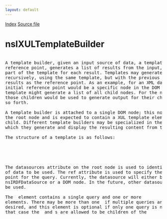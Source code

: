 ```yaml
---
layout: default
---
```

<div id='links'><a href="../index.html">Index</a>
<a href="http://dxr.mozilla.org/mozilla-central/source/dom/xul/templates/nsIXULTemplateBuilder.idl">Source file</a>
</div>

# nsIXULTemplateBuilder #
<pre>  
A template builder, given an input source of data, a template, and a  
reference point, generates a list of results from the input, and copies  
part of the template for each result. Templates may generate content  
recursively, using the same template, but with the previous iteration's  
results as the reference point. As an example, for an XML datasource the  
initial reference point would be a specific node in the DOM tree and a  
template might generate a list of all child nodes. For the next iteration,  
those children would be used to generate output for their child nodes and  
so forth.  
  
A template builder is attached to a single DOM node; this node is called  
the root node and is expected to contain a XUL template element as a direct  
child. Different template builders may be specialized in the manner in  
which they generate and display the resulting content from the template.  
  
The structure of a template is as follows:  
  
<rootnode datasources="" ref="">  
  <template>  
    <queryset>  
      <query>  
      </query>  
      <rule>  
        <conditions>...</conditions>  
        <bindings>...</bindings>  
        <action>...</action>  
      </rule>  
    </queryset>  
  </template>  
</rootnode>  
  
The datasources attribute on the root node is used to identify the source  
of data to be used. The ref attribute is used to specify the reference  
point for the query. Currently, the datasource will either be an  
nsIRDFDataSource or a DOM node. In the future, other datasource types may  
be used.  
  
The <queryset> element contains a single query and one or more <rule>  
elements. There may be more than one <queryset> if multiple queries are  
desired, and this element is optional if only one query is needed -- in  
that case the <query> and <rule>s are allowed to be children of the  
<template> node  
  
The contents of the query are processed by a separate component called a  
query processor. This query processor is expected to use this query to  
generate results when asked by the template builder. The template builder  
then generates output for each result based on the <rule> elements.  
  
This allows the query processor to be specific to a particular kind of  
input data or query syntax, while the template builder remains independent  
of the kind of data being used. Due to this, the query processor will be  
supplied with the datasource and query which the template builder handles  
in an opaque way, while the query processor handles these more  
specifically.  
  
Results implement the nsIXULTemplateResult interface and may be identified  
by an id which must be unique within a given set of query results.  
  
Each query may be accompanied by one or more <rule> elements. These rules  
are evaluated by the template builder for each result produced by the  
query. A rule consists of conditions that cause a rule to be either  
accepted or rejected. The condition syntax allows for common conditional  
handling; additional filtering may be applied by adding a custom filter  
to a rule with the builder's addRuleFilter method.  
  
If a result passes a rule's conditions, this is considered a match, and the  
content within the rule's <action> body is inserted as a sibling of the  
<template>, assuming the template builder creates real DOM content. Only  
one rule will match a result. For a tree builder, for example, the content  
within the action body is used to create the tree rows instead. A matching  
result must have its ruleMatched method called. When a result no longer  
matches, the result's hasBeenRemoved method must be called.  
  
Optionally, the rule may have a <bindings> section which may be used to  
define additional variables to be used within an action body. Each of these  
declared bindings must be supplied to the query processor via its  
addBinding method. The bindings are evaluated after a rule has matched.  
  
Templates may generate content recursively, using the previous iteration's  
results as reference point to invoke the same queries. Since the reference  
point is different, different output will typically be generated.  
  
The reference point nsIXULTemplateResult object for the first iteration is  
determined by calling the query processor's translateRef method using the  
value of the root node's ref attribute. This object may be retrieved later  
via the builder's rootResult property.  
  
For convenience, each reference point as well as all results implement the  
nsIXULTemplateResult interface, allowing the result objects from each  
iteration to be used directly as the reference points for the next  
iteration.  
  
When using multiple queries, each may generate results with the same id.  
More than one of these results may match one of the rules in their  
respective queries, however only the result for the earliest matching query  
in the template becomes the active match and generates output. The  
addResult, removeResult, replaceResult and resultBindingChanged methods may  
be called by the query processor to indicate that the set of valid results  
has changed, such that a different query may match. If a different match  
would become active, the content for the existing match is removed and the  
content for the new match is generated. A query processor is not required  
to provide any support for updating results after they have been generated.  
  
See http://wiki.mozilla.org/XUL:Templates_Plan for details about templates.  
  
</pre>
## Methods ##

### rebuild() ###
<pre>  
Force the template builder to rebuild its content. All existing content  
will be removed first. The query processor's done() method will be  
invoked during cleanup, followed by its initializeForBuilding method  
when the content is to be regenerated.  
  
  
</pre>
### refresh() ###
<pre>  
Reload any of our RDF datasources that support nsIRDFRemoteDatasource.   
  
@note This is a temporary hack so that remote-XUL authors can  
      reload remote datasources. When RDF becomes remote-scriptable,  
      this will no longer be necessary.  
  
</pre>
### addResult(aResult, aQueryNode) ###
<pre>  
Inform the template builder that a new result is available. The builder  
will add this result to the set of results. The query node that the  
new result applies to must be specified using the aQueryNode parameter.  
  
The builder will apply the rules associated with the query to the new  
result, unless a result with the same id from an earlier query  
supersedes it, and the result's RuleMatched method will be called if it  
matches.  
  
@param aResult the result to add  
@param aQueryNode the query that the result applies to  
  
@throws NS_ERROR_NULL_POINTER if aResult or aQueryNode are null  
  
</pre>
#### Parameters ####

<table>

<tr>
<td>aResult</td>
<td>the result to add  
</td>
</tr>

<tr>
<td>aQueryNode</td>
<td>the query that the result applies to  
</td>
</tr>

</table>

### removeResult(aResult) ###
<pre>  
Inform the template builder that a result no longer applies. The builder  
will call the remove content generated for the result, if any. If a different  
query would then match instead, it will become the active match. This  
method will have no effect if the result isn't known to the builder.  
  
@param aResult the result to remove  
  
@throws NS_ERROR_NULL_POINTER if aResult is null  
  
</pre>
#### Parameters ####

<table>

<tr>
<td>aResult</td>
<td>the result to remove  
</td>
</tr>

</table>

### replaceResult(aOldResult, aNewResult, aQueryNode) ###
<pre>  
Inform the template builder that one result should be replaced with  
another. Both the old result (aOldResult) and the new result  
(aNewResult) must have the same id. The query node that the new result  
applies to must be specified using the aQueryNode parameter.  
  
This method is expected to have the same effect as calling both  
removeResult for the old result and addResult for the new result.  
  
@param aOldResult the old result  
@param aNewResult the new result  
@param aQueryNode the query that the new result applies to  
  
@throws NS_ERROR_NULL_POINTER if either argument is null, or  
        NS_ERROR_INVALID_ARG if the ids don't match  
  
</pre>
#### Parameters ####

<table>

<tr>
<td>aOldResult</td>
<td>the old result  
</td>
</tr>

<tr>
<td>aNewResult</td>
<td>the new result  
</td>
</tr>

<tr>
<td>aQueryNode</td>
<td>the query that the new result applies to  
</td>
</tr>

</table>

### resultBindingChanged(aResult) ###
<pre>  
Inform the template builder that one or more of the optional bindings  
for a result has changed. In this case, the rules are not reapplied as  
it is expected that the same rule will still apply. The builder will  
resynchronize any variables that are referenced in the action body.  
  
@param aResult the result to change  
  
@throws NS_ERROR_NULL_POINTER if aResult is null  
  
</pre>
#### Parameters ####

<table>

<tr>
<td>aResult</td>
<td>the result to change  
</td>
</tr>

</table>

### getResultForId(aId) ###
<pre>  
Return the result for a given id. Only one such result is returned and  
is always the result with that id associated with the active match.  
This method will return null is there is no result for the id.  
  
@param aId the id to return the result for  
  
</pre>
#### Parameters ####

<table>

<tr>
<td>aId</td>
<td>the id to return the result for  
</td>
</tr>

</table>

### getResultForContent(aElement) ###
<pre>  
Retrieve the result corresponding to a generated element, or null is  
there isn't one.  
  
@param aContent element to result the result of  
  
</pre>
#### Parameters ####

<table>

<tr>
<td>aContent</td>
<td>element to result the result of  
</td>
</tr>

</table>

### hasGeneratedContent(aNode, aTag) ###
<pre>  
Returns true if the node has content generated for it. This method is  
intended to be called only by the RDF query processor. If aTag is set,  
the content must have a tag name that matches aTag. aTag may be ignored  
for builders that don't generate real DOM content.  
  
@param aNode node to check  
@param aTag tag that must match  
  
</pre>
#### Parameters ####

<table>

<tr>
<td>aNode</td>
<td>node to check  
</td>
</tr>

<tr>
<td>aTag</td>
<td>tag that must match  
</td>
</tr>

</table>

### addRuleFilter(aRule, aFilter) ###
<pre>  
Adds a rule filter for a given rule, which may be used for specialized  
rule filtering. Any existing filter on the rule is removed. The default  
conditions specified inside the <rule> tag are applied before the  
rule filter is applied, meaning that the filter may be used to further  
filter out results but not reaccept results that have already been  
rejected.  
  
@param aRule the rule to apply the filter to  
@param aFilter the filter to add  
  
</pre>
#### Parameters ####

<table>

<tr>
<td>aRule</td>
<td>the rule to apply the filter to  
</td>
</tr>

<tr>
<td>aFilter</td>
<td>the filter to add  
</td>
</tr>

</table>

### init(aElement) ###
<pre>  
Called to initialize a XUL content builder on a particular root  
element. This element presumably has a ``datasources''  
attribute, which the builder will parse to set up the template  
builder's datasources.  
  
</pre>
### createContents(aElement, aForceCreation) ###
<pre>  
Invoked lazily by a XUL element that needs its child content built.  
If aForceCreation is true, then the contents of an element will be  
generated even if it is closed. If false, the element will only  
generate its contents if it is open. This behaviour is used with menus.  
  
</pre>
### addListener(aListener) ###
<pre>  
Add a listener to this template builder. The template builder  
holds a strong reference to the listener.  
  
</pre>
### removeListener(aListener) ###
<pre>  
Remove a listener from this template builder.  
  
</pre>
## Attributes ##

### root ###
<pre>  
The root node in the DOM to which this builder is attached.  
  
</pre>
### datasource ###
<pre>  
The opaque datasource object that is used for the template. This object  
is created by the getDataSource method of the query processor. May be  
null if the datasource has not been loaded yet. Set this attribute to  
use a different datasource and rebuild the template.  
  
For an RDF datasource, this will be the same as the database. For XML  
this will be the nsIDOMNode for the datasource document or node for  
an inline reference (such as #name). Other query processors may use  
other types for the datasource.  
  
</pre>
### database ###
<pre>  
The composite datasource that the template builder observes  
and uses to create content. This is used only for RDF queries and is  
maintained for backwards compatibility. It will be the same object as  
the datasource property. For non-RDF queries, it will always be null.  
  
</pre>
### rootResult ###
<pre>  
The virtual result representing the starting reference point,  
determined by calling the query processor's translateRef method  
with the root node's ref attribute as an argument.  
  
</pre>
### queryProcessor ###
<pre>  
The query processor used to generate results.  
  
</pre>